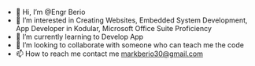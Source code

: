 - 👋 Hi, I’m @Engr Berio
- 👀 I’m interested in Creating Websites, Embedded System Development, App Developer in Kodular, Microsoft Office Suite Proficiency
- 🌱 I’m currently learning to Develop App
- 💞️ I’m looking to collaborate with someone who can teach me the code
- 📫 How to reach me contact me markberio30@gmail.com

<!---
Berstv/Berstv is a ✨ special ✨ repository because its `README.md` (this file) appears on your GitHub profile.
You can click the Preview link to take a look at your changes.
--->
